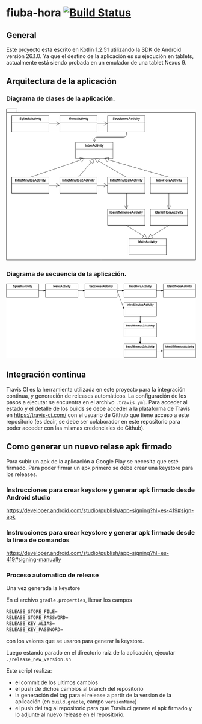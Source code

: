 # fiuba-hora [![Build Status](https://travis-ci.org/ProyectoDane/fiuba-hora.svg?branch=develop)](https://travis-ci.org/ProyectoDane/fiuba-hora)

## General
Este proyecto esta escrito en Kotlin 1.2.51 utilizando la SDK de Android versión 26.1.0. 
Ya que el destino de la aplicación es su ejecución en tablets, actualmente está siendo probada en un emulador de una tablet Nexus 9.

## Arquitectura de la aplicación

### Diagrama de clases de la aplicación.
![Diagrama de clases](./documentacion/diagramas/clases.png)

### Diagrama de secuencia de la aplicación.
![Diagrama de secuencia](./documentacion/diagramas/seq.png)


## Integración continua
Travis CI es la herramienta utilizada en este proyecto para la integración continua, y generación de releases automáticos.
La configuración de los pasos a ejecutar se encuentra en el archivo `.travis.yml`.
Para acceder al estado y el detalle de los builds se debe acceder a la plataforma de Travis en https://travis-ci.com/ con el usuario de Github que tiene acceso a este repositorio (es decir, se debe ser colaborador en este repositorio para poder acceder con las mismas credenciales de Github).


## Como generar un nuevo relase apk firmado
Para subir un apk de la aplicación a Google Play se necesita que esté firmado.
Para poder firmar un apk primero se debe crear una keystore para los releases.

### Instrucciones para crear keystore y generar apk firmado desde Android studio
https://developer.android.com/studio/publish/app-signing?hl=es-419#sign-apk

### Instrucciones para crear keystore y generar apk firmado desde la linea de comandos
https://developer.android.com/studio/publish/app-signing?hl=es-419#signing-manually

### Proceso automatico de release
Una vez generada la keystore

En el archivo `gradle.properties`, llenar los campos
```
RELEASE_STORE_FILE=
RELEASE_STORE_PASSWORD=
RELEASE_KEY_ALIAS=
RELEASE_KEY_PASSWORD=
```
con los valores que se usaron para generar la keystore.

Luego estando parado en el directorio raiz de la aplicación, ejecutar
```./release_new_version.sh```

Este script realiza:
- el commit de los ultimos cambios
- el push de dichos cambios al branch del repositorio
- la generación del tag para el release a partir de la version de la aplicación (en `build.gradle`, campo `versionName`)
- el push del tag al repositorio para que Travis.ci genere el apk firmado y lo adjunte al nuevo release en el repositorio.
